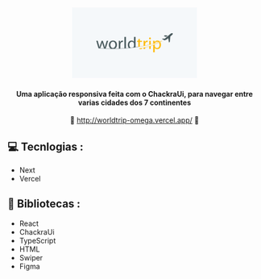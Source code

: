 <div align='center'>

   <img height='140px' src='./public/Thumb-worldtrip.png' alt='logo para github'/>
      
   #### Uma aplicação responsiva feita com o ChackraUi, para navegar entre varias cidades dos 7 continentes ####

   :link: <http://worldtrip-omega.vercel.app/> :link:
   
   
</div>

## :computer: Tecnlogias :

- Next
- Vercel

## :rocket: Bibliotecas :

- React
- ChackraUi
- TypeScript
- HTML
- Swiper
- Figma
